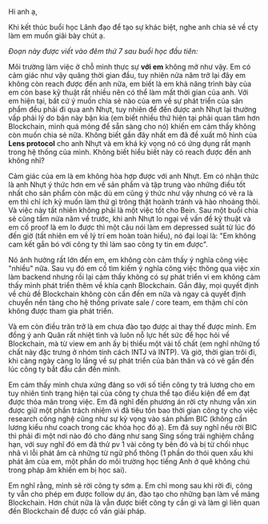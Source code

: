 Hi anh ạ,

Khi kết thúc buổi học Lãnh đạo để tạo sự khác biệt, nghe anh chia sẻ về cty làm em muốn giãi bày chút ạ.


*Đoạn này được viết vào đêm thứ 7 sau buổi học đầu tiên:*


Môi trường làm việc ở chỗ mình thực sự **với em** không mở như vậy. Em có cảm giác như vậy quãng thời gian đầu, tuy nhiên nửa năm trở lại đây em không còn reach được đến anh nữa, em biết là em khả năng trình bày của em còn base kỹ thuật rất nhiều nên có thể làm mất thời gian của anh.
Với em hiện tại, bất cứ ý muốn chia sẻ nào của em về sự phát triển của sản phẩm đều phải đi qua anh Nhựt, tuy nhiên để đến được anh Nhựt lại thường vấp phải lý do bận này bận kia (em biết nhiều thứ hiện tại phải quan tâm hơn Blockchain, mình quá mỏng để sẵn sàng cho nó) khiến em cảm thấy không còn muốn chia sẻ nữa.
Không biết gần đây nhất em đã đề xuất mô hình của **Lens protocol** cho anh Nhựt và em khá kỳ vọng nó có ứng dụng rất mạnh trong hệ thống của mình. Không biết hiểu biết này có reach được đến anh không nhỉ?

Cảm giác của em là em không hòa hợp được với anh Nhựt.
Em có nhận thức là anh Nhựt ý thức hơn em về sản phẩm và tập trung vào những điều tốt nhất cho sản phẩm còn mặc dù em cũng ý thức như vậy nhưng có vẻ ra là em thì chỉ ích kỷ muốn làm thứ gì trông thật hoành tránh và hào nhoáng thôi. Và việc này tất nhiên không phải là một việc tốt cho Bein.
Sau một buổi chia sẻ cũng tầm nửa năm về trước, khi anh Nhựt lo ngại về vấn đề kỹ thuật và em cố proof là em lo được thì một câu nói làm em depressed suất từ lúc đó đến giờ (tất nhiên em về lý trí em hoàn toàn hiểu), nó đại loại là: "Em không cam kết gắn bó với công ty thì làm sao công ty tin em được".

Nó ảnh hưởng rất lớn đến em, em không còn cảm thấy ý nghĩa công việc "nhiều" nữa. Sau vụ đó em cố tìm kiếm ý nghĩa công việc thông qua việc xin làm backend nhưng rồi lại cảm thấy không có sự phát triển vì em không cảm thấy mình phát triển thêm về khía cạnh Blockchain.
Gần đây, mọi quyết định về chủ đề Blockchain không còn cần đến em nữa và ngay cả quyết định chuyển nền tảng cho hệ thống private sale / core team, em thậm chí còn không được tham gia phát triển.

Và em còn điều trăn trở là em chưa đào tạo được ai thay thế được mình. Em đồng ý anh Quân rất nhiệt tình và luôn nỗ lực hết sức để học hỏi về Blockchain, mà từ view em anh ấy bị thiếu một vài tố chất (em nghĩ những tố chất này đặc trưng ở nhóm tính cách INTJ và INTP).
Và giờ, thời gian trôi đi, khi càng ngày càng lo lắng về sự phát triển của bản thân và có vẻ gần đến lúc công ty bắt đầu cần đến mình.

Em cảm thấy mình chưa xứng đáng so với số tiền công ty trả lương cho em tuy nhiên tình trạng hiện tại của công ty chưa thể tạo điều kiện để em đạt được thỏa mãn trong việc. Em đã nghĩ đến phương án rời cty nhưng vẫn xin được giữ một phần trách nhiệm vì đã tiêu tốn bao thời gian công ty cho việc research công nghệ cũng như sự kỳ vọng vào sản phẩm BIC (không cần lương kiểu như coach trong các khóa học đó ạ).
Em đã suy nghĩ nếu rời BIC thì phải đi một nơi nào đó cho đáng như sang Sing sống trải nghiệm chẳng hạn, với suy nghĩ đó em đã thử pv 1 vài công ty bên đó và bị từ chối nhục nhã vì lỗi phát âm cả những từ ngữ phổ thông (1 phần do thói quen xấu khi phát âm của em, một phần do môi trường học tiếng Anh ở quê không chú trong pháp âm khiến em bị học sai).

Em nghĩ rằng, mình sẽ rời công ty sớm ạ. Em chỉ mong sau khi rời đi, công ty vẫn cho phép em được follow dự án, đào tạo cho những bạn làm về mảng Blockchain. Hơn chút nữa là vẫn được biết công ty cần gì và làm gì liên quan đến Blockchain để được cố vấn giải pháp.
